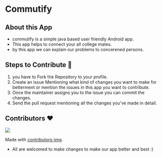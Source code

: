 # Commutify #

## About this App
- commutify is a simple java based  user friendly Android app.
- This app helps to connect your all college mates.
- by this app we can explain our problems to concerened persons.
 
## Steps to Contribute 📑

1. you have to Fork the Repository to your profile.
2. Create an issue Mentioning what kind of changes you want to make for betterment or mention the issues in this app you want to contribute.
3. Once the maintainer assigns you to the issue you can commit the changes.
4. Send the pull request mentioning all the changes you've made in detail.

## Contributors ❤
<a href="https://github.com/GantaNikhil/ConnectISM/graphs/contributors">
  <img src="https://contrib.rocks/image?repo=GantaNikhil/ConnectISM" />
</a>

Made with [contributors-img](https://contrib.rocks).

* All are welcomed to make changes to make our app better and best :)

